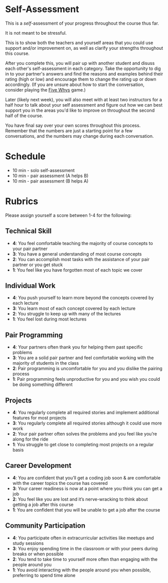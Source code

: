 # Self-Assessment

This is a *self*-assessment of your progress throughout the course thus far.

It is not meant to be stressful.

This is to show both the teachers and yourself areas that you could use support and/or improvement on, as well as clarify your strengths throughout this course.

After you complete this, you will pair up with another student and disuss each other's self-assessment in each category. Take the opportunity to dig in to your partner's answers and find the reasons and examples behind their rating (high or low) and encourage them to change the rating up or down accordingly. (If you are unsure about how to start the conversation, consider playing the [Five Whys](https://en.wikipedia.org/wiki/5_Whys) game.)

Later (likely next week), you will also meet with at least two instructors for a half hour to talk about your self assessment and figure out how we can best support you in the areas you'd like to improve on throughout the second half of the course.

You have final say over your own scores throughout this process. Remember that the numbers are just a starting point for a few conversations, and the numbers may change during each conversation.

# Schedule

* 10 min - solo self-assessment
* 10 min - pair assessment (A helps B)
* 10 min - pair assessment (B helps A)

# Rubrics

Please assign yourself a score between 1-4 for the following:

## Technical Skill

- **4**: You feel comfortable teaching the majority of course concepts to your pair partner
- **3**: You have a general understanding of most course concepts
- **2**: You can accomplish most tasks with the assistance of your pair partner or you get stuck
- **1**: You feel like you have forgotten most of each topic we cover

## Individual Work

- **4**: You push yourself to learn more beyond the concepts covered by each lecture
- **3**: You learn most of each concept covered by each lecture
- **2**: You struggle to keep up with many of the lectures
- **1**: You feel lost during most lectures

## Pair Programming

- **4**: Your partners often thank you for helping them past specific problems
- **3**: You are a solid pair partner and feel comfortable working with the majority of students in the class 
- **2**: Pair programming is uncomfortable for you and you dislike the pairing process
- **1**: Pair programming feels unproductive for you and you wish you could be doing something different

## Projects

- **4**: You regularly complete all required stories and implement additional features for most projects
- **3**: You regularly complete all required stories although it could use more work
- **2**: Your pair partner often solves the problems and you feel like you’re along for the ride
- **1**: You struggle to get close to completing most projects on a regular basis

## Career Development

- **4**: You are confident that you’ll get a coding job soon & are comfortable with the career topics the course has covered
- **3**: Your career readiness is now at a point where you think you can get a job 
- **2**: You feel like you are lost and it’s nerve-wracking to think about getting a job after this course
- **1**: You are confident that you will be unable to get a job after the course

## Community Participation

- **4**: You participate often in extracurricular activities like meetups and study sessions
- **3**: You enjoy spending time in the classroom or with your peers during breaks or when possible
- **2**: You tend to take time to yourself more often than engaging with the people around you
- **1**: You avoid interacting with the people around you when possible, preferring to spend time alone


